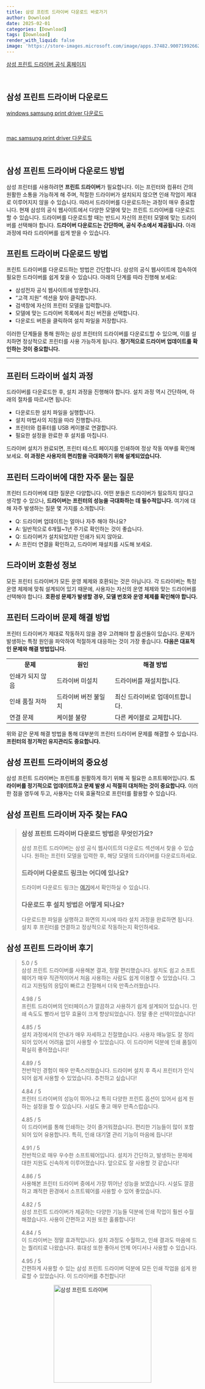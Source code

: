 ```yaml
---
title: 삼성 프린트 드라이버 다운로드 바로가기
author: Download
date: 2025-02-01
categories: [Download]
tags: [Download]
render_with_liquid: false
image: 'https://store-images.microsoft.com/image/apps.37482.9007199266246705.7f9aaa8d-e772-478a-9b9d-67ae2254f7a0.3604c4e8-62ba-43f1-9196-bc99b786c689?h=210'
---
```

<p><a class='click-button' title='삼성 프린트 드라이버' href='https://www.samsungsvc.co.kr/download' rel='nofollow'>삼성 프린트 드라이버 공식 홈페이지</a></p><br>
<h2 id='삼성 프린트 드라이버_다운로드'>삼성 프린트 드라이버 다운로드</h2>
<p><a class="click-button windows" title="samsung print driver 다운로드" href="https://printersetup.ext.hp.com/TS/Files/RDS_XML/web_install_agent/windows/SamsungPrinterInstaller.exe" rel="nofollow">windows samsung print driver 다운로드</a></p><br>
<p><a class="click-button mac" title="samsung print driver 다운로드" href="https://printersetup.ext.hp.com/TS/Files/RDS_XML/web_install_agent/mac/SamsungPrinterInstaller.dmg" rel="nofollow">mac samsung print driver 다운로드</a></p><br>


<h2 id='삼성프린트드라이버다운로드'>삼성 프린트 드라이버 다운로드 방법</h2>

<p>삼성 프린터를 사용하려면 <b>프린트 드라이버</b>가 필요합니다. 이는 프린터와 컴퓨터 간의 원활한 소통을 가능하게 해 주며, 적절한 드라이버가 설치되지 않으면 인쇄 작업이 제대로 이루어지지 않을 수 있습니다. 따라서 드라이버를 다운로드하는 과정이 매우 중요합니다. 현재 삼성의 공식 웹사이트에서 다양한 모델에 맞는 프린트 드라이버를 다운로드할 수 있습니다. 드라이버를 다운로드할 때는 반드시 자신의 프린터 모델에 맞는 드라이버를 선택해야 합니다. <b>드라이버 다운로드는 간단하며, 공식 주소에서 제공됩니다.</b> 아래 과정에 따라 드라이버를 쉽게 받을 수 있습니다.</p>

<h2 id='다운로드방법'>프린트 드라이버 다운로드 방법</h2>

<p>프린트 드라이버를 다운로드하는 방법은 간단합니다. 삼성의 공식 웹사이트에 접속하여 필요한 드라이버를 쉽게 찾을 수 있습니다. 아래의 단계를 따라 진행해 보세요:</p>

<ul>
    <li>삼성전자 공식 웹사이트에 방문합니다.</li>
    <li>“고객 지원” 섹션을 찾아 클릭합니다.</li>
    <li>검색창에 자신의 프린터 모델을 입력합니다.</li>
    <li>모델에 맞는 드라이버 목록에서 최신 버전을 선택합니다.</li>
    <li>다운로드 버튼을 클릭하여 설치 파일을 저장합니다.</li>
</ul>

<p>이러한 단계들을 통해 원하는 삼성 프린터의 드라이버를 다운로드할 수 있으며, 이를 설치하면 정상적으로 프린터를 사용 가능하게 됩니다. <b>정기적으로 드라이버 업데이트를 확인하는 것이 중요합니다.</b></p>

<hr />

<h2 id='드라이버설치과정'>프린터 드라이버 설치 과정</h2>

<p>드라이버를 다운로드한 후, 설치 과정을 진행해야 합니다. 설치 과정 역시 간단하며, 아래의 절차를 따르시면 됩니다:</p>

<ul>
    <li>다운로드한 설치 파일을 실행합니다.</li>
    <li>설치 마법사의 지침을 따라 진행합니다.</li>
    <li>프린터와 컴퓨터를 USB 케이블로 연결합니다.</li>
    <li>필요한 설정을 완료한 후 설치를 마칩니다.</li>
</ul>

<p>드라이버 설치가 완료되면, 프린터 테스트 페이지를 인쇄하여 정상 작동 여부를 확인해 보세요. <b>이 과정은 사용자의 편리함을 극대화하기 위해 설계되었습니다.</b></p>

<h2 id='자주하는질문'>프린터 드라이버에 대한 자주 묻는 질문</h2>

<p>프린터 드라이버에 대한 질문은 다양합니다. 어떤 분들은 드라이버가 필요하지 않다고 생각할 수 있으나, <b>드라이버는 프린터의 성능을 극대화하는 데 필수적입니다.</b> 여기에 대해 자주 발생하는 질문 몇 가지를 소개합니다:</p>

<ul>
    <li>Q: 드라이버 업데이트는 얼마나 자주 해야 하나요?</li>
    <li>A: 일반적으로 6개월~1년 주기로 확인하는 것이 좋습니다.</li>
    <li>Q: 드라이버가 설치되었지만 인쇄가 되지 않아요.</li>
    <li>A: 프린터 연결을 확인하고, 드라이버 재설치를 시도해 보세요.</li>
</ul>

<h2 id='드라이버호환성'>드라이버 호환성 정보</h2>

<p>모든 프린터 드라이버가 모든 운영 체제와 호환되는 것은 아닙니다. 각 드라이버는 특정 운영 체제에 맞춰 설계되어 있기 때문에, 사용자는 자신의 운영 체제와 맞는 드라이버를 선택해야 합니다. <b>호환성 문제가 발생할 경우, 모델 번호와 운영 체제를 확인해야 합니다.</b></p>

<h2 id='드라이버문제해결'>프린터 드라이버 문제 해결 방법</h2>

<p>프린터 드라이버가 제대로 작동하지 않을 경우 고려해야 할 옵션들이 있습니다. 문제가 발생하는 특정 원인을 파악하여 적절하게 대응하는 것이 가장 좋습니다. <b>다음은 대표적인 문제와 해결 방법입니다.</b></p>

<table>
    <tr>
        <td style="text-align: center; height: 17px;"><b>문제</b></td>
        <td style="text-align: center; height: 17px;"><b>원인</b></td>
        <td style="text-align: center; height: 17px;"><b>해결 방법</b></td>
    </tr>
    <tr>
        <td> 인쇄가 되지 않음</td>
        <td> 드라이버 미설치</td>
        <td> 드라이버를 재설치합니다.</td>
    </tr>
    <tr>
        <td> 인쇄 품질 저하</td>
        <td> 드라이버 버전 불일치</td>
        <td> 최신 드라이버로 업데이트합니다.</td>
    </tr>
    <tr>
        <td> 연결 문제</td>
        <td> 케이블 불량</td>
        <td> 다른 케이블로 교체합니다.</td>
    </tr>
</table>

<p>위와 같은 문제 해결 방법을 통해 대부분의 프린터 드라이버 문제를 해결할 수 있습니다. <b>프린터의 정기적인 유지관리도 중요합니다.</b></p>

<h2 id='결론'>삼성 프린트 드라이버의 중요성</h2>

<p>삼성 프린트 드라이버는 프린트를 원활하게 하기 위해 꼭 필요한 소프트웨어입니다. <b>드라이버를 정기적으로 업데이트하고 문제 발생 시 적절히 대처하는 것이 중요합니다.</b> 이러한 점을 염두에 두고, 사용자는 더욱 효율적으로 프린터를 활용할 수 있습니다.</p>


<h2 id='삼성 프린트 드라이버_자주_찾는_FAQ'>삼성 프린트 드라이버 자주 찾는 FAQ</h2>
<div itemscope="" itemtype="https://schema.org/FAQPage"> <blockquote> <div itemscope="" itemprop="mainEntity" itemtype="https://schema.org/Question"> <h3 itemprop="name">삼성 프린트 드라이버 다운로드 방법은 무엇인가요?</h3> <div itemscope="" itemprop="acceptedAnswer" itemtype="https://schema.org/Answer"> <span itemprop="text"> <p>삼성 프린트 드라이버는 삼성 공식 웹사이트의 다운로드 섹션에서 찾을 수 있습니다. 원하는 프린터 모델을 입력한 후, 해당 모델의 드라이버를 다운로드하세요.</p> </span> </div> </div> <div itemscope="" itemprop="mainEntity" itemtype="https://schema.org/Question"> <h3 itemprop="name">드라이버 다운로드 링크는 어디에 있나요?</h3> <div itemscope="" itemprop="acceptedAnswer" itemtype="https://schema.org/Answer"> <span itemprop="text"> <p>드라이버 다운로드 링크는 <a href="https://www.samsung.com/support/printer/" target="_blank">여기</a>에서 확인하실 수 있습니다.</p> </span> </div> </div> <div itemscope="" itemprop="mainEntity" itemtype="https://schema.org/Question"> <h3 itemprop="name">다운로드 후 설치 방법은 어떻게 되나요?</h3> <div itemscope="" itemprop="acceptedAnswer" itemtype="https://schema.org/Answer"> <span itemprop="text"> <p>다운로드한 파일을 실행하고 화면의 지시에 따라 설치 과정을 완료하면 됩니다. 설치 후 프린터를 연결하고 정상적으로 작동하는지 확인하세요.</p> </span> </div> </div> </blockquote> </div>
<h2 id='삼성 프린트 드라이버_후기'>삼성 프린트 드라이버 후기</h2>
<div itemscope itemtype="https://schema.org/Product">
  <blockquote>
  <div itemprop="review" itemscope itemtype="https://schema.org/Review">
      <div itemprop="reviewRating" itemscope itemtype="https://schema.org/Rating"> <span itemprop="ratingValue">5.0</span> / <span itemprop="bestRating">5</span> </div>
      <span itemprop="reviewBody">삼성 프린트 드라이버를 사용해본 결과, 정말 편리했습니다. 설치도 쉽고 소프트웨어가 매우 직관적이어서 처음 사용하는 사람도 쉽게 이용할 수 있었습니다. 그리고 지원팀의 응답이 빠르고 친절해서 더욱 만족스러웠습니다.</span>
  </div>
  <br>
  <div itemprop="review" itemscope itemtype="https://schema.org/Review">
      <div itemprop="reviewRating" itemscope itemtype="https://schema.org/Rating"> <span itemprop="ratingValue">4.98</span> / <span itemprop="bestRating">5</span> </div>
      <span itemprop="reviewBody">프린트 드라이버의 인터페이스가 깔끔하고 사용하기 쉽게 설계되어 있습니다. 인쇄 속도도 빨라서 업무 효율이 크게 향상되었습니다. 정말 좋은 선택이었습니다!</span>
  </div>
  <br>
  <div itemprop="review" itemscope itemtype="https://schema.org/Review">
      <div itemprop="reviewRating" itemscope itemtype="schema.org/Rating"> <span itemprop="ratingValue">4.85</span> / <span itemprop="bestRating">5</span> </div>
      <span itemprop="reviewBody">설치 과정에서의 안내가 매우 자세하고 친절했습니다. 사용자 매뉴얼도 잘 정리되어 있어서 어려움 없이 사용할 수 있었습니다. 이 드라이버 덕분에 인쇄 품질이 확실히 좋아졌습니다!</span>
  </div>
  <br>
  <div itemprop="review" itemscope itemtype="https://schema.org/Review">
      <div itemprop="reviewRating" itemscope itemtype="https://schema.org/Rating"> <span itemprop="ratingValue">4.89</span> / <span itemprop="bestRating">5</span> </div>
      <span itemprop="reviewBody">전반적인 경험이 매우 만족스러웠습니다. 드라이버 설치 후 즉시 프린터가 인식되어 쉽게 사용할 수 있었습니다. 추천하고 싶습니다!</span>
  </div>
  <br>
  <div itemprop="review" itemscope itemtype="https://schema.org/Review">
      <div itemprop="reviewRating" itemscope itemtype="schema.org/Rating"> <span itemprop="ratingValue">4.84</span> / <span itemprop="bestRating">5</span> </div>
      <span itemprop="reviewBody">프린터 드라이버의 성능이 뛰어나고 특히 다양한 프린트 옵션이 있어서 쉽게 원하는 설정을 할 수 있습니다. 시설도 좋고 매우 만족스럽습니다.</span>
  </div>
  <br>
  <div itemprop="review" itemscope itemtype="https://schema.org/Review">
      <div itemprop="reviewRating" itemscope itemtype="schema.org/Rating"> <span itemprop="ratingValue">4.85</span> / <span itemprop="bestRating">5</span> </div>
      <span itemprop="reviewBody">이 드라이버를 통해 인쇄하는 것이 즐거워졌습니다. 편리한 기능들이 많이 포함되어 있어 유용합니다. 특히, 인쇄 대기열 관리 기능이 마음에 듭니다!</span>
  </div>
  <br>
  <div itemprop="review" itemscope itemtype="https://schema.org/Review">
      <div itemprop="reviewRating" itemscope itemtype="schema.org/Rating"> <span itemprop="ratingValue">4.91</span> / <span itemprop="bestRating">5</span> </div>
      <span itemprop="reviewBody">전반적으로 매우 우수한 소프트웨어입니다. 설치가 간단하고, 발생하는 문제에 대한 지원도 신속하게 이루어졌습니다. 앞으로도 잘 사용할 것 같습니다!</span>
  </div>
  <br>
  <div itemprop="review" itemscope itemtype="https://schema.org/Review">
      <div itemprop="reviewRating" itemscope itemtype="schema.org/Rating"> <span itemprop="ratingValue">4.86</span> / <span itemprop="bestRating">5</span> </div>
      <span itemprop="reviewBody">사용해본 프린터 드라이버 중에서 가장 뛰어난 성능을 보였습니다. 시설도 깔끔하고 쾌적한 환경에서 소프트웨어를 사용할 수 있어 좋았습니다.</span>
  </div>
  <br>
  <div itemprop="review" itemscope itemtype="https://schema.org/Review">
      <div itemprop="reviewRating" itemscope itemtype="schema.org/Rating"> <span itemprop="ratingValue">4.82</span> / <span itemprop="bestRating">5</span> </div>
      <span itemprop="reviewBody">삼성 프린트 드라이버가 제공하는 다양한 기능들 덕분에 인쇄 작업이 훨씬 수월해졌습니다. 사용이 간편하고 지원 또한 훌륭합니다!</span>
  </div>
  <br>
  <div itemprop="review" itemscope itemtype="schema.org/Review">
      <div itemprop="reviewRating" itemscope itemtype="schema.org/Rating"> <span itemprop="ratingValue">4.84</span> / <span itemprop="bestRating">5</span> </div>
      <span itemprop="reviewBody">이 드라이버는 정말 효과적입니다. 설치 과정도 수월하고, 인쇄 결과도 마음에 드는 퀄리티로 나왔습니다. 휴대성 또한 좋아서 언제 어디서나 사용할 수 있습니다.</span>
  </div>
  <br>
  <div itemprop="review" itemscope itemtype="schema.org/Review">
      <div itemprop="reviewRating" itemscope itemtype="schema.org/Rating"> <span itemprop="ratingValue">4.95</span> / <span itemprop="bestRating">5</span> </div>
      <span itemprop="reviewBody">간편하게 사용할 수 있는 삼성 프린트 드라이버 덕분에 모든 인쇄 작업을 쉽게 완료할 수 있었습니다. 이 드라이버를 추천합니다!</span>
  </div>
  </blockquote>
</div>
<figure class="image" style="display: flex; justify-content: center; align-items: center; margin: 0;"><img src="https://store-images.microsoft.com/image/apps.37482.9007199266246705.7f9aaa8d-e772-478a-9b9d-67ae2254f7a0.3604c4e8-62ba-43f1-9196-bc99b786c689?h=210" alt="삼성 프린트 드라이버" width="256" height="256" style="max-width: 100%; height: auto;"></figure>